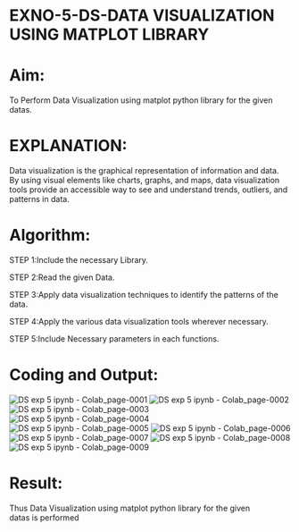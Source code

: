 # EXNO-5-DS-DATA VISUALIZATION USING MATPLOT LIBRARY

# Aim:
  To Perform Data Visualization using matplot python library for the given datas.

# EXPLANATION:
Data visualization is the graphical representation of information and data. By using visual elements like charts, graphs, and maps, data visualization tools provide an accessible way to see and understand trends, outliers, and patterns in data.

# Algorithm:
STEP 1:Include the necessary Library.

STEP 2:Read the given Data.

STEP 3:Apply data visualization techniques to identify the patterns of the data.

STEP 4:Apply the various data visualization tools wherever necessary.

STEP 5:Include Necessary parameters in each functions.

# Coding and Output:
 ![DS exp 5 ipynb - Colab_page-0001](https://github.com/user-attachments/assets/a4820953-1fc5-4bff-8fe3-e3914e55aef0)
![DS exp 5 ipynb - Colab_page-0002](https://github.com/user-attachments/assets/e489432f-53fc-4a62-b2d9-04d6a8d2cfa4)
![DS exp 5 ipynb - Colab_page-0003](https://github.com/user-attachments/assets/d785d367-3ab5-4a43-b3fb-8d200b9924b0)
![DS exp 5 ipynb - Colab_page-0004](https://github.com/user-attachments/assets/68999776-8869-41ae-8bed-95c0d28b0d41)
![DS exp 5 ipynb - Colab_page-0005](https://github.com/user-attachments/assets/98e61703-2f9a-4822-8e21-1f8a84e4c5b3)
![DS exp 5 ipynb - Colab_page-0006](https://github.com/user-attachments/assets/ffc04c5b-7361-4bdd-8e76-6cc8d9b37aee)
![DS exp 5 ipynb - Colab_page-0007](https://github.com/user-attachments/assets/ac9ff7cc-a0e8-400e-be25-b3ef1501f579)
![DS exp 5 ipynb - Colab_page-0008](https://github.com/user-attachments/assets/18b25d1f-5c1f-4095-a9fb-5b32a99a94a7)
![DS exp 5 ipynb - Colab_page-0009](https://github.com/user-attachments/assets/e6b26b7a-2557-4a79-977f-0d1ad7a47a9f)
# Result:
 Thus Data Visualization using matplot python library for the given datas is performed
